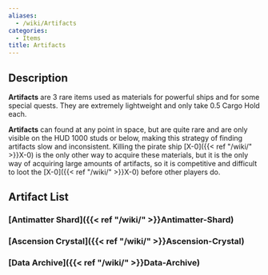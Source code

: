 ```yaml
---
aliases:
  - /wiki/Artifacts
categories:
  - Items
title: Artifacts
---
```


## Description

**Artifacts** are 3 rare items used as materials for powerful ships and for some special quests. They are extremely lightweight and only take 0.5 Cargo Hold each.

**Artifacts** can found at any point in space, but are quite rare and are only visible on the HUD 1000 studs or below, making this strategy of finding artifacts slow and inconsistent. Killing the pirate ship [X-0]({{< ref "/wiki/" >}}X-0) is the only other way to acquire these materials, but it is the only way of acquiring large amounts of artifacts, so it is competitive and difficult to loot the [X-0]({{< ref "/wiki/" >}}X-0) before other players do.

## Artifact List

### [Antimatter Shard]({{< ref "/wiki/" >}}Antimatter-Shard)

### [Ascension Crystal]({{< ref "/wiki/" >}}Ascension-Crystal)

### [Data Archive]({{< ref "/wiki/" >}}Data-Archive)
